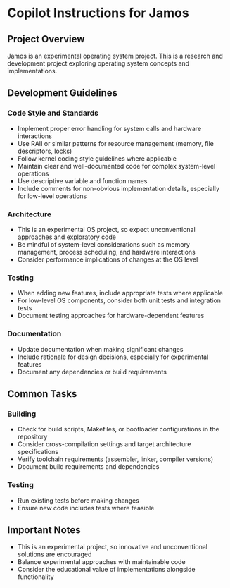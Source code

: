 # Copilot Instructions for Jamos

## Project Overview

Jamos is an experimental operating system project. This is a research and development project exploring operating system concepts and implementations.

## Development Guidelines

### Code Style and Standards

- Implement proper error handling for system calls and hardware interactions
- Use RAII or similar patterns for resource management (memory, file descriptors, locks)
- Follow kernel coding style guidelines where applicable
- Maintain clear and well-documented code for complex system-level operations
- Use descriptive variable and function names
- Include comments for non-obvious implementation details, especially for low-level operations

### Architecture

- This is an experimental OS project, so expect unconventional approaches and exploratory code
- Be mindful of system-level considerations such as memory management, process scheduling, and hardware interactions
- Consider performance implications of changes at the OS level

### Testing

- When adding new features, include appropriate tests where applicable
- For low-level OS components, consider both unit tests and integration tests
- Document testing approaches for hardware-dependent features

### Documentation

- Update documentation when making significant changes
- Include rationale for design decisions, especially for experimental features
- Document any dependencies or build requirements

## Common Tasks

### Building

- Check for build scripts, Makefiles, or bootloader configurations in the repository
- Consider cross-compilation settings and target architecture specifications
- Verify toolchain requirements (assembler, linker, compiler versions)
- Document build requirements and dependencies

### Testing

- Run existing tests before making changes
- Ensure new code includes tests where feasible

## Important Notes

- This is an experimental project, so innovative and unconventional solutions are encouraged
- Balance experimental approaches with maintainable code
- Consider the educational value of implementations alongside functionality
